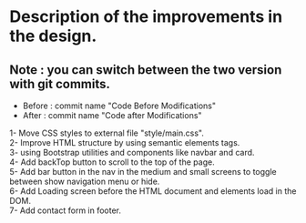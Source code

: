 <h1>Description of the improvements in the design.</h1>

<h2>Note : you can switch between the two version with git commits.</h2>

<ul>
 <li>Before : commit name "Code Before Modifications"</li>
 <li>After : commit name "Code after Modifications"</li>
</ul>
 




1- Move CSS styles to external file "style/main.css".
<br>
2- Improve HTML structure by using semantic elements tags.
<br>
3- using Bootstrap utilities and components like navbar and card.
<br>
4- Add backTop button to scroll to the top of the page.
<br>
5- Add bar button in the nav in the medium and small screens to toggle between show navigation menu or hide.
<br>
6- Add Loading screen before the HTML document and elements load in the DOM.
<br>
7- Add contact form in footer.
